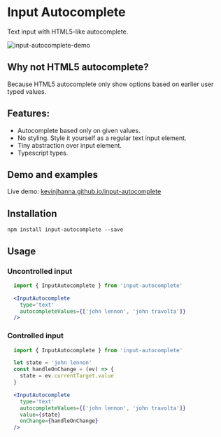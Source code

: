 # Input Autocomplete
Text input with HTML5-like autocomplete.

![input-autocomplete-demo](https://cloud.githubusercontent.com/assets/387015/25046633/e1eaff8a-2108-11e7-8ba8-f66e290f6ecd.gif)


## Why not HTML5 autocomplete?
Because HTML5 autocomplete only show options based on earlier user typed values.

## Features:
- Autocomplete based only on given values.
- No styling. Style it yourself as a regular text input element.
- Tiny abstraction over input element.
- Typescript types.

## Demo and examples
Live demo: [kevinjhanna.github.io/input-autocomplete](https://kevinjhanna.github.io/input-autocomplete/)

## Installation
```
npm install input-autocomplete --save
```

## Usage

### Uncontrolled input
```jsx
  import { InputAutocomplete } from 'input-autocomplete'

  <InputAutocomplete
    type='text'
    autocompleteValues={['john lennon', 'john travolta']}
  />
```

### Controlled input
```jsx
  import { InputAutocomplete } from 'input-autocomplete'

  let state = 'john lennon'
  const handleOnChange = (ev) => {
    state = ev.currentTarget.value
  }

  <InputAutocomplete
    type='text'
    autocompleteValues={['john lennon', 'john travolta']}
    value={state}
    onChange={handleOnChange}
  />
```
